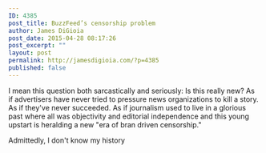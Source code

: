 ```yaml
---
ID: 4385
post_title: BuzzFeed’s censorship problem
author: James DiGioia
post_date: 2015-04-28 08:17:26
post_excerpt: ""
layout: post
permalink: http://jamesdigioia.com/?p=4385
published: false
---
```

I mean this question both sarcastically and seriously: Is this really new? As if advertisers have never tried to pressure news organizations to kill a story. As if they've never succeeded. As if journalism used to live in a glorious past where all was objectivity and editorial independence and this young upstart is heralding a new "era of bran driven censorship."

Admittedly, I don't know my history